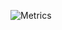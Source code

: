![Metrics](https://metrics.lecoq.io/towan912?template=classic&base.indepth=true&base.header=0&base.metadata=0&isocalendar=1&stars=1&followup=1&lines=1&introduction=1&wakatime=1&base.indepth=true&base.hireable=false&isocalendar.duration=half-year&stars.limit=4&followup.sections=repositories&followup.indepth=false&introduction.title=true&wakatime.days=7&wakatime.sections=time%2C%20projects%2C%20projects-graphs%2C%20languages%2C%20languages-graphs%2C%20editors%2C%20os&wakatime.limit=5&wakatime.url=https%3A%2F%2Fwakatime.com&wakatime.user=current&wakatime.languages.other=false&wakatime.repositories.visibility=all&config.timezone=Asia%2FTokyo&config.twemoji=true&config.octicon=true&config.display=columns)
